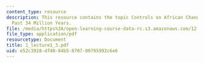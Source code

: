 ```yaml
---
content_type: resource
description: This resource contains the topic Controls on African Changed During the
  Past 34 Million Years.
file: /media/https%3A/open-learning-course-data-rc.s3.amazonaws.com/12-453-crosby-lectures-in-geology-history-of-africa-fall-2005/e52c3928df4084b5870700795992c6e6_1_lecture1_3.pdf
file_type: application/pdf
resourcetype: Document
title: 1_lecture1_3.pdf
uid: e52c3928-df40-84b5-8707-00795992c6e6
---
```

